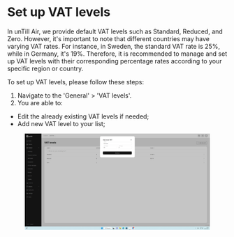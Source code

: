 # Set up VAT levels

In unTill Air, we provide default VAT levels such as Standard, Reduced, and Zero. However, it's important to note that different countries may have varying VAT rates. For instance, in Sweden, the standard VAT rate is 25%, while in Germany, it's 19%. Therefore, it is recommended to manage and set up VAT levels with their corresponding percentage rates according to your specific region or country.

To set up VAT levels, please follow these steps:

1. Navigate to the 'General' > 'VAT levels'.
2. You are able to:

* Edit the already existing VAT levels if needed;&#x20;
* Add new VAT level to your list;

<figure><img src="../../../.gitbook/assets/Captura de pantalla (2).png" alt=""><figcaption></figcaption></figure>

